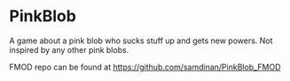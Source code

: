 # PinkBlob
A game about a pink blob who sucks stuff up and gets new powers. Not inspired by any other pink blobs.

FMOD repo can be found at https://github.com/samdinan/PinkBlob_FMOD
